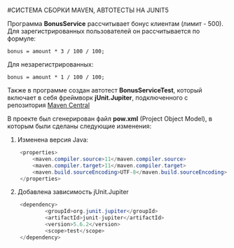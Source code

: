 #СИСТЕМА СБОРКИ MAVEN, АВТОТЕСТЫ НА JUNIT5

Программа **BonusService** рассчитывает бонус клиентам (лимит - 500).
Для зарегистрированных пользователей он рассчитывается по формуле: 

    bonus = amount * 3 / 100 / 100;   

Для незарегистрированных:

    bonus = amount * 1 / 100 / 100;
  
Также в программе создан автотест **BonusServiceTest**, который включает в себя фреймворк **jUnit.Jupiter**, подключенного с репозитория [Maven Central](https://mvnrepository.com/)

В проекте был сгенерирован файл **pow.xml** (Project Object Model), в которым были сделаны следующие изменения:
    
1. Изменена версия Java:
    
```java
    <properties>
        <maven.compiler.source>11</maven.compiler.source>
        <maven.compiler.target>11</maven.compiler.target>
        <maven.build.sourceEncoding>UTF-8</maven.build.sourceEncoding>
    </properties>
```

2. Добавлена зависимость jUnit.Jupiter

```java
    <dependency>
            <groupId>org.junit.jupiter</groupId>
            <artifactId>junit-jupiter</artifactId>
            <version>5.6.2</version>
            <scope>test</scope>
    </dependency>
```

